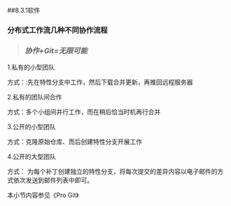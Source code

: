 ##8.3.1软件

### 分布式工作流几种不同协作流程



>### *协作+Git=无限可能*

1.私有的小型团队

方式：:先在特性分支中工作，然后下载合并更新，再推回远程服务器

2.私有的团队间合作

方式：多个小组间并行工作，而在稍后恰当时机再行合并

3.公开的小型团队

方式：克隆原始仓库、而后创建特性分支开展工作

4.公开的大型团队

方式： 为每个补丁创建独立的特性分支，将每次提交的差异内容以电子邮件的方式依次发送到邮件列表中即可。

本小节内容参见《Pro Git》
